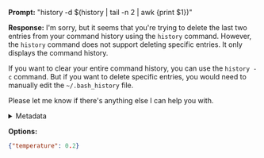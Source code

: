 **Prompt:**
"history -d $(history | tail -n 2 | awk {print $1})"


**Response:**
I'm sorry, but it seems that you're trying to delete the last two entries from your command history using the `history` command. However, the `history` command does not support deleting specific entries. It only displays the command history.

If you want to clear your entire command history, you can use the `history -c` command. But if you want to delete specific entries, you would need to manually edit the `~/.bash_history` file.

Please let me know if there's anything else I can help you with.

<details><summary>Metadata</summary>

- Duration: 3730 ms
- Datetime: 2023-08-16T07:14:49.189372
- Model: gpt-3.5-turbo-0613

</details>

**Options:**
```json
{"temperature": 0.2}
```

